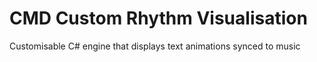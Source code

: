 # CMD Custom Rhythm Visualisation
 Customisable C# engine that displays text animations synced to music
